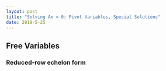 ```yaml
---
layout: post
title: "Solving Ax = 0: Pivot Variables, Special Solutions"
date: 2019-5-25
---
```


## Free Variables

### Reduced-row echelon form

